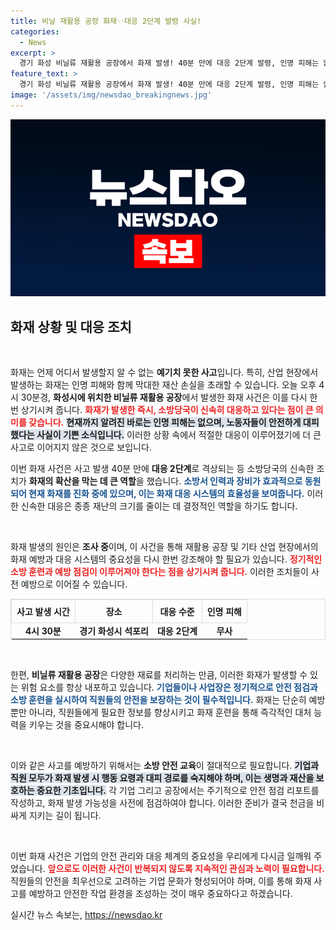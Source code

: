 ```yaml
---
title: 비닐 재활용 공장 화재‥대응 2단계 발령 사실!
categories:
  - News
excerpt: >
  경기 화성 비닐류 재활용 공장에서 화재 발생! 40분 만에 대응 2단계 발령, 인명 피해는 없지만 긴장감 고조. 소방당국의 진압 작업이 진행 중인 현장 소식, 클릭해 더 알아보세요!
feature_text: >
  경기 화성 비닐류 재활용 공장에서 화재 발생! 40분 만에 대응 2단계 발령, 인명 피해는 없지만 긴장감 고조. 소방당국의 진압 작업이 진행 중인 현장 소식, 클릭해 더 알아보세요!
image: '/assets/img/newsdao_breakingnews.jpg'
---
```


<p><img src="/assets/img/newsdao_breakingnews.jpg" alt="koreaapp 속보" /></p>

<h2 data-ke-size="size26">화재 상황 및 대응 조치</h2>

<p data-ke-size="size16">&nbsp;</p>

<p>화재는 언제 어디서 발생할지 알 수 없는 <strong>예기치 못한 사고</strong>입니다. 특히, 산업 현장에서 발생하는 화재는 인명 피해와 함께 막대한 재산 손실을 초래할 수 있습니다. 오늘 오후 4시 30분경, <strong>화성시에 위치한 비닐류 재활용 공장</strong>에서 발생한 화재 사건은 이를 다시 한번 상기시켜 줍니다. <b><span style="color: #ee2323;">화재가 발생한 즉시, 소방당국이 신속히 대응하고 있다는 점이 큰 의미를 갖습니다.</span></b> <b><span style="background-color: #21538527;">현재까지 알려진 바로는 인명 피해는 없으며, 노동자들이 안전하게 대피했다는 사실이 기쁜 소식입니다.</span></b> 이러한 상황 속에서 적절한 대응이 이루어졌기에 더 큰 사고로 이어지지 않은 것으로 보입니다.</p>

<p>이번 화재 사건은 사고 발생 40분 만에 <strong>대응 2단계</strong>로 격상되는 등 소방당국의 신속한 조치가 <strong>화재의 확산을 막는 데 큰 역할</strong>을 했습니다. <b><span style="color: #1a5490;">소방서 인력과 장비가 효과적으로 동원되어 현재 화재를 진화 중에 있으며, 이는 화재 대응 시스템의 효율성을 보여줍니다.</span></b> 이러한 신속한 대응은 종종 재난의 크기를 줄이는 데 결정적인 역할을 하기도 합니다.</p>

<p data-ke-size="size16">&nbsp;</p>

<p>화재 발생의 원인은 <strong>조사 중</strong>이며, 이 사건을 통해 재활용 공장 및 기타 산업 현장에서의 화재 예방과 대응 시스템의 중요성을 다시 한번 강조해야 할 필요가 있습니다. <b><span style="color: #ee2323;">정기적인 소방 훈련과 예방 점검이 이루어져야 한다는 점을 상기시켜 줍니다.</span></b> 이러한 조치들이 사전 예방으로 이어질 수 있습니다.</p>

<table style="border: 1px solid #ddd; width: 100%; border-collapse: collapse;">
  <thead>
    <tr>
      <th style="border: 1px solid #ddd; padding: 8px;">사고 발생 시간</th>
      <th style="border: 1px solid #ddd; padding: 8px;">장소</th>
      <th style="border: 1px solid #ddd; padding: 8px;">대응 수준</th>
      <th style="border: 1px solid #ddd; padding: 8px;">인명 피해</th>
    </tr>
  </thead>
  <tbody>
    <tr>
      <td style="text-align: center; height: 17px;"><b>4시 30분</b></td>
      <td style="text-align: center; height: 17px;"><b>경기 화성시 석포리</b></td>
      <td style="text-align: center; height: 17px;"><b>대응 2단계</b></td>
      <td style="text-align: center; height: 17px;"><b>무사</b></td>
    </tr>
  </tbody>
</table>

<p data-ke-size="size16">&nbsp;</p>

<p>한편, <strong>비닐류 재활용 공장</strong>은 다양한 재료를 처리하는 만큼, 이러한 화재가 발생할 수 있는 위험 요소를 항상 내포하고 있습니다. <b><span style="color: #1a5490;">기업들이나 사업장은 정기적으로 안전 점검과 소방 훈련을 실시하여 직원들의 안전을 보장하는 것이 필수적입니다.</span></b> 화재는 단순히 예방뿐만 아니라, 직원들에게 필요한 정보를 향상시키고 화재 훈련을 통해 즉각적인 대처 능력을 키우는 것을 중요시해야 합니다.</p>

<p data-ke-size="size16">&nbsp;</p>

<p>이와 같은 사고를 예방하기 위해서는 <strong>소방 안전 교육</strong>이 절대적으로 필요합니다. <b><span style="background-color: #21538527;">기업과 직원 모두가 화재 발생 시 행동 요령과 대피 경로를 숙지해야 하며, 이는 생명과 재산을 보호하는 중요한 기초입니다.</span></b> 각 기업 그리고 공장에서는 주기적으로 안전 점검 리포트를 작성하고, 화재 발생 가능성을 사전에 점검하여야 합니다. 이러한 준비가 결국 천금을 비싸게 지키는 길이 됩니다.</p>

<p data-ke-size="size16">&nbsp;</p>

<p>이번 화재 사건은 기업의 안전 관리와 대응 체계의 중요성을 우리에게 다시금 일깨워 주었습니다. <b><span style="color: #ee2323;">앞으로도 이러한 사건이 반복되지 않도록 지속적인 관심과 노력이 필요합니다.</span></b> 직원들의 안전을 최우선으로 고려하는 기업 문화가 형성되어야 하며, 이를 통해 화재 사고를 예방하고 안전한 작업 환경을 조성하는 것이 매우 중요하다고 하겠습니다.</p>
실시간 뉴스 속보는, <a href="https://newsdao.kr" rel="dofollow">https://newsdao.kr</a>


